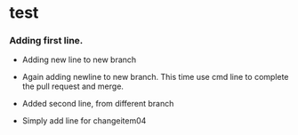 # test

### Adding first line.

- Adding new line to new branch

- Again adding newline to new branch. This time use cmd line to complete the pull request and merge.

- Added second line, from different branch

- Simply add line for changeitem04
